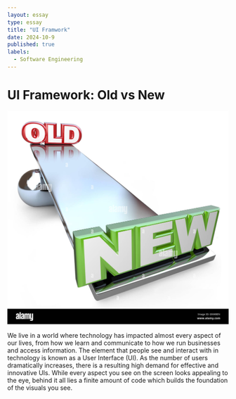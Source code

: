 ```yaml
---
layout: essay
type: essay
title: "UI Framwork"
date: 2024-10-9
published: true
labels:
  - Software Engineering
---
```


<body>
  <h1>UI Framework: Old vs New</h1>
  <img src="../img/oldvsnewimage.jpg">
  <p>
We live in a world where technology has impacted almost every aspect of our lives, from how we learn and communicate to how we run businesses and access information. The element that people see and interact with in technology is known as a User Interface (UI). As the number of users dramatically increases, there is a resulting high demand for effective and innovative UIs. While every aspect you see on the screen looks appealing to the eye, behind it all lies a finite amount of code which builds the foundation of the visuals you see. 
  </p>
  <p>

  </p>
 
</body>
